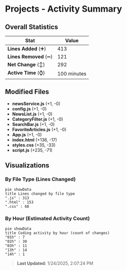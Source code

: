 # Projects - Activity Summary 

## Overall Statistics

| Stat                   | Value                                                             |
| ---------------------- | ----------------------------------------------------------------- |
| **Lines Added** (➕)   | 413                                          |
| **Lines Removed** (➖) | 121                                        |
| **Net Change** (↕)    | 292                |
| **Active Time** (⌚)   | 100 minutes |


## Modified Files
- **newsService.js** (+1, -0)
- **config.js** (+1, -0)
- **NewsList.js** (+1, -0)
- **CategoryFilter.js** (+1, -0)
- **SearchBar.js** (+1, -0)
- **FavoriteArticles.js** (+1, -0)
- **App.js** (+1, -0)
- **index.html** (+136, -17)
- **styles.css** (+35, -33)
- **script.js** (+235, -71)

## Visualizations

### By File Type (Lines Changed)

```mermaid
pie showData
title Lines changed by file type
".js" : 313
".html" : 153
".css" : 68
```

### By Hour (Estimated Activity Count)

```mermaid
pie showData
title Coding activity by hour (count of changes)
"01h" : 7
"02h" : 30
"03h" : 11
"13h" : 14
"14h" : 1
```


> **Last Updated:** 1/24/2025, 2:07:24 PM